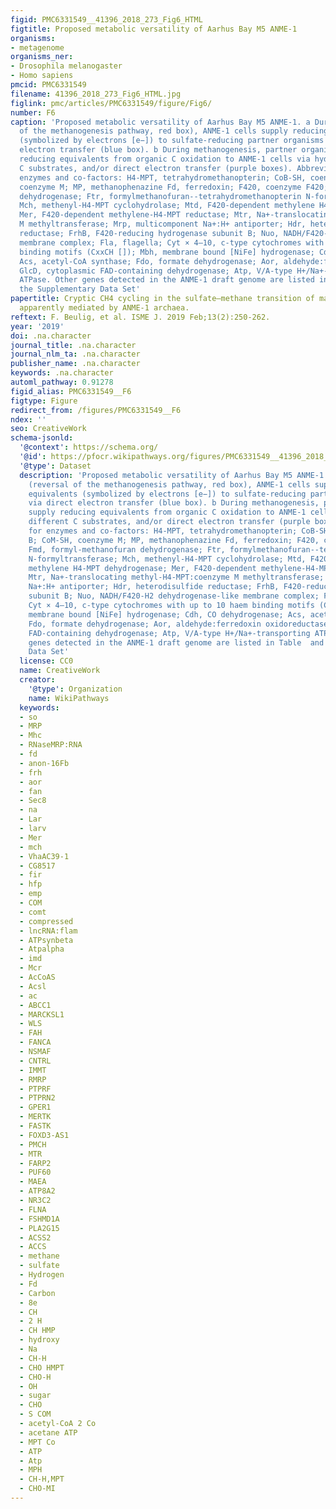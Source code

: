 ```yaml
---
figid: PMC6331549__41396_2018_273_Fig6_HTML
figtitle: Proposed metabolic versatility of Aarhus Bay M5 ANME-1
organisms:
- metagenome
organisms_ner:
- Drosophila melanogaster
- Homo sapiens
pmcid: PMC6331549
filename: 41396_2018_273_Fig6_HTML.jpg
figlink: pmc/articles/PMC6331549/figure/Fig6/
number: F6
caption: 'Proposed metabolic versatility of Aarhus Bay M5 ANME-1. a During AOM (reversal
  of the methanogenesis pathway, red box), ANME-1 cells supply reducing equivalents
  (symbolized by electrons [e−]) to sulfate-reducing partner organisms via direct
  electron transfer (blue box). b During methanogenesis, partner organisms supply
  reducing equivalents from organic C oxidation to ANME-1 cells via hydrogen, different
  C substrates, and/or direct electron transfer (purple boxes). Abbreviations for
  enzymes and co-factors: H4-MPT, tetrahydromethanopterin; CoB-SH, coenzyme B; CoM-SH,
  coenzyme M; MP, methanophenazine Fd, ferredoxin; F420, coenzyme F420; Fmd, formyl-methanofuran
  dehydrogenase; Ftr, formylmethanofuran--tetrahydromethanopterin N-formyltransferase;
  Mch, methenyl-H4-MPT cyclohydrolase; Mtd, F420-dependent methylene H4-MPT dehydrogenase;
  Mer, F420-dependent methylene-H4-MPT reductase; Mtr, Na+-translocating methyl-H4-MPT:coenzyme
  M methyltransferase; Mrp, multicomponent Na+:H+ antiporter; Hdr, heterodisulfide
  reductase; FrhB, F420-reducing hydrogenase subunit B; Nuo, NADH/F420-H2 dehydrogenase-like
  membrane complex; Fla, flagella; Cyt × 4–10, c-type cytochromes with up to 10 haem
  binding motifs (CxxCH []); Mbh, membrane bound [NiFe] hydrogenase; Cdh, CO dehydrogenase;
  Acs, acetyl-CoA synthase; Fdo, formate dehydrogenase; Aor, aldehyde:ferredoxin oxidoreductases;
  GlcD, cytoplasmic FAD-containing dehydrogenase; Atp, V/A-type H+/Na+-transporting
  ATPase. Other genes detected in the ANME-1 draft genome are listed in Table  and
  the Supplementary Data Set'
papertitle: Cryptic CH4 cycling in the sulfate–methane transition of marine sediments
  apparently mediated by ANME-1 archaea.
reftext: F. Beulig, et al. ISME J. 2019 Feb;13(2):250-262.
year: '2019'
doi: .na.character
journal_title: .na.character
journal_nlm_ta: .na.character
publisher_name: .na.character
keywords: .na.character
automl_pathway: 0.91278
figid_alias: PMC6331549__F6
figtype: Figure
redirect_from: /figures/PMC6331549__F6
ndex: ''
seo: CreativeWork
schema-jsonld:
  '@context': https://schema.org/
  '@id': https://pfocr.wikipathways.org/figures/PMC6331549__41396_2018_273_Fig6_HTML.html
  '@type': Dataset
  description: 'Proposed metabolic versatility of Aarhus Bay M5 ANME-1. a During AOM
    (reversal of the methanogenesis pathway, red box), ANME-1 cells supply reducing
    equivalents (symbolized by electrons [e−]) to sulfate-reducing partner organisms
    via direct electron transfer (blue box). b During methanogenesis, partner organisms
    supply reducing equivalents from organic C oxidation to ANME-1 cells via hydrogen,
    different C substrates, and/or direct electron transfer (purple boxes). Abbreviations
    for enzymes and co-factors: H4-MPT, tetrahydromethanopterin; CoB-SH, coenzyme
    B; CoM-SH, coenzyme M; MP, methanophenazine Fd, ferredoxin; F420, coenzyme F420;
    Fmd, formyl-methanofuran dehydrogenase; Ftr, formylmethanofuran--tetrahydromethanopterin
    N-formyltransferase; Mch, methenyl-H4-MPT cyclohydrolase; Mtd, F420-dependent
    methylene H4-MPT dehydrogenase; Mer, F420-dependent methylene-H4-MPT reductase;
    Mtr, Na+-translocating methyl-H4-MPT:coenzyme M methyltransferase; Mrp, multicomponent
    Na+:H+ antiporter; Hdr, heterodisulfide reductase; FrhB, F420-reducing hydrogenase
    subunit B; Nuo, NADH/F420-H2 dehydrogenase-like membrane complex; Fla, flagella;
    Cyt × 4–10, c-type cytochromes with up to 10 haem binding motifs (CxxCH []); Mbh,
    membrane bound [NiFe] hydrogenase; Cdh, CO dehydrogenase; Acs, acetyl-CoA synthase;
    Fdo, formate dehydrogenase; Aor, aldehyde:ferredoxin oxidoreductases; GlcD, cytoplasmic
    FAD-containing dehydrogenase; Atp, V/A-type H+/Na+-transporting ATPase. Other
    genes detected in the ANME-1 draft genome are listed in Table  and the Supplementary
    Data Set'
  license: CC0
  name: CreativeWork
  creator:
    '@type': Organization
    name: WikiPathways
  keywords:
  - so
  - MRP
  - Mhc
  - RNaseMRP:RNA
  - fd
  - anon-16Fb
  - frh
  - aor
  - fan
  - Sec8
  - na
  - Lar
  - larv
  - Mer
  - mch
  - VhaAC39-1
  - CG8517
  - fir
  - hfp
  - emp
  - COM
  - comt
  - compressed
  - lncRNA:flam
  - ATPsynbeta
  - Atpalpha
  - imd
  - Mcr
  - AcCoAS
  - Acsl
  - ac
  - ABCC1
  - MARCKSL1
  - WLS
  - FAH
  - FANCA
  - NSMAF
  - CNTRL
  - IMMT
  - RMRP
  - PTPRF
  - PTPRN2
  - GPER1
  - MERTK
  - FASTK
  - FOXD3-AS1
  - PMCH
  - MTR
  - FARP2
  - PUF60
  - MAEA
  - ATP8A2
  - NR3C2
  - FLNA
  - FSHMD1A
  - PLA2G15
  - ACSS2
  - ACCS
  - methane
  - sulfate
  - Hydrogen
  - Fd
  - Carbon
  - 8e
  - CH
  - 2 H
  - CH HMP
  - hydroxy
  - Na
  - CH-H
  - CHO HMPT
  - CHO-H
  - OH
  - sugar
  - CHO
  - S COM
  - acetyl-CoA 2 Co
  - acetane ATP
  - MPT Co
  - ATP
  - Atp
  - MPH
  - CH-H,MPT
  - CHO-MI
---
```

